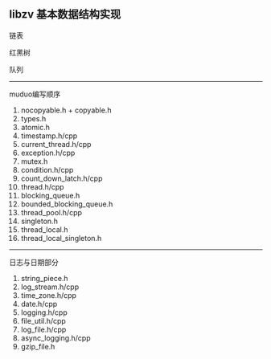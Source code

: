 ## libzv 基本数据结构实现

链表

红黑树

队列

---
muduo编写顺序

1. nocopyable.h + copyable.h
2. types.h
3. atomic.h
4. timestamp.h/cpp
5. current_thread.h/cpp
6. exception.h/cpp
7. mutex.h
8. condition.h/cpp
9. count_down_latch.h/cpp
10. thread.h/cpp
11. blocking_queue.h
12. bounded_blocking_queue.h 
13. thread_pool.h/cpp 
14. singleton.h 
15. thread_local.h 
16. thread_local_singleton.h
---
日志与日期部分
1. string_piece.h
2. log_stream.h/cpp
3. time_zone.h/cpp
4. date.h/cpp 
5. logging.h/cpp
6. file_util.h/cpp 
7. log_file.h/cpp
8. async_logging.h/cpp
9. gzip_file.h